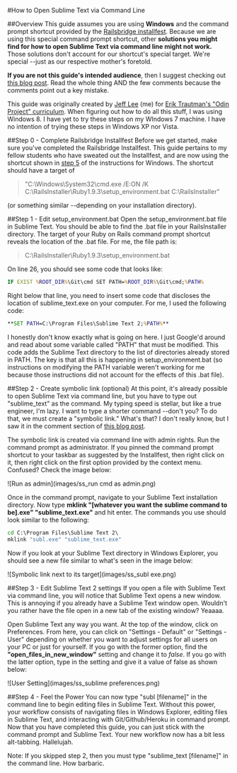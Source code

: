 #How to Open Sublime Text via Command Line

##Overview
This guide assumes you are using **Windows** and the command prompt shortcut provided by the [Railsbridge installfest](http://installfest.railsbridge.org/installfest/). Because we are using this special command prompt shortcut, other **solutions you might find for how to open Sublime Text via command line might not work.** Those solutions don't account for our shortcut's special target. We're special --just as our respective mother's foretold.

**If you are not this guide's intended audience**, then I suggest checking out [this blog post](https://coderwall.com/p/9p4etg). Read the whole thing AND the few comments because the comments point out a key mistake.

This guide was originally created by [Jeff Lee](https://github.com/RebootJeff) (me) for [Erik Trautman's "Odin Project" curriculum](https://github.com/TheOdinProject/curriculum). When figuring out how to do all this stuff, I was using Windows 8. I have yet to try these steps on my WIndows 7 machine. I have no intention of trying these steps in Windows XP nor Vista.

##Step 0 - Complete Railsbridge Installfest
Before we get started, make sure you've completed the Railsbridge Installfest. This guide pertains to my fellow students who have sweated out the Installfest, and are now using the shortcut shown in [step 5](http://installfest.railsbridge.org/installfest/windows) of the instructions for Windows. The shortcut should have a target of
>"C:\Windows\System32\cmd.exe /E:ON /K C:\RailsInstaller\Ruby1.9.3\setup_environment.bat C:\RailsInstaller"

(or something similar --depending on your installation directory).

##Step 1 - Edit setup_environment.bat
Open the setup_environment.bat file in Sublime Text. You should be able to find the .bat file in your RailsInstaller directory. The target of your Ruby on Rails command prompt shortcut reveals the location of the .bat file. For me, the file path is:
>C:\RailsInstaller\Ruby1.9.3\setup_environment.bat

On line 26, you should see some code that looks like:
```bat
IF EXIST %ROOT_DIR%\Git\cmd SET PATH=%ROOT_DIR%\Git\cmd;%PATH%
```

Right below that line, you need to insert some code that discloses the location of sublime_text.exe on your computer. For me, I used the following code:
```bat
**SET PATH=C:\Program Files\Sublime Text 2;%PATH%**
```

I honestly don't know exactly what is going on here. I just Google'd around and read about some variable called "PATH" that must be modified. This code adds the Sublime Text directory to the list of directories already stored in PATH. The key is that all this is happening in setup_environment.bat (so instructions on modifying the PATH variable weren't working for me because those instructions did not account for the effects of this .bat file).

##Step 2 - Create symbolic link (optional)
At this point, it's already possible to open Sublime Text via command line, but you have to type out "sublime_text" as the command. My typing speed is stellar, but like a true engineer, I'm lazy. I want to type a shorter command --don't you? To do that, we must create a "symbolic link." What's that? I don't really know, but I saw it in the comment section of [this blog post](https://coderwall.com/p/9p4etg).

The symbolic link is created via command line with admin rights. Run the command prompt as administrator. If you pinned the command prompt shortcut to your taskbar as suggested by the Installfest, then right click on it, then right click on the first option provided by the context menu. Confused? Check the image below:

![Run as admin](images/ss_run cmd as admin.png)

Once in the command prompt, navigate to your Sublime Text installation directory. Now type **mklink "[whatever you want the sublime command to be].exe" "sublime_text.exe"** and hit enter. The commands you use should look similar to the following:
```cmd
cd C:\Program Files\Sublime Text 2\
mklink "subl.exe" "sublime_text.exe"
```

Now if you look at your Sublime Text directory in Windows Explorer, you should see a new file similar to what's seen in the image below:

![Symbolic link next to its target](images/ss_subl exe.png)

##Step 3 - Edit Sublime Text 2 settings
If you open a file with Sublime Text via command line, you will notice that Sublime Text opens a new window. This is annoying if you already have a Sublime Text window open. Wouldn't you rather have the file open in a new tab of the existing window? Yeaaaa.

Open Sublime Text any way you want. At the top of the window, click on Preferences. From here, you can click on "Settings - Default" or "Settings - User" depending on whether you want to adjust settings for all users on your PC or just for yourself. If you go with the former option, find the **"open_files_in_new_window"** setting and change it to _false_. If you go with the latter option, type in the setting and give it a value of false as shown below:

![User Setting](images/ss_sublime preferences.png)

##Step 4 - Feel the Power
You can now type "subl [filename]" in the command line to begin editing files in Sublime Text. Without this power, your workflow consists of navigating files in Windows Explorer, editing files in Sublime Text, and interacting with Git/Github/Heroku in command prompt. Now that you have completed this guide, you can just stick with the command prompt and Sublime Text. Your new workflow now has a bit less alt-tabbing. Hallelujah.

Note: If you skipped step 2, then you must type "sublime_text [filename]" in the command line. How barbaric.

